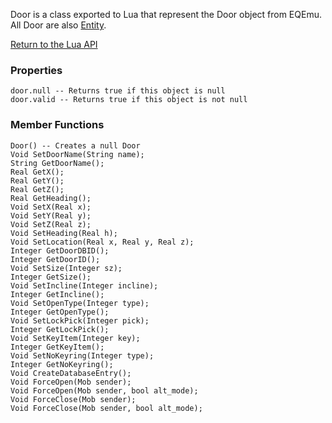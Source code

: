 Door is a class exported to Lua that represent the Door object from EQEmu. All Door are also [Entity](Lua-Entity).

[Return to the Lua API](Lua-API)

### Properties
```
door.null -- Returns true if this object is null
door.valid -- Returns true if this object is not null
```

### Member Functions
```
Door() -- Creates a null Door
Void SetDoorName(String name);
String GetDoorName();
Real GetX();
Real GetY();
Real GetZ();
Real GetHeading();
Void SetX(Real x);
Void SetY(Real y);
Void SetZ(Real z);
Void SetHeading(Real h);
Void SetLocation(Real x, Real y, Real z);
Integer GetDoorDBID();
Integer GetDoorID();
Void SetSize(Integer sz);
Integer GetSize();
Void SetIncline(Integer incline);
Integer GetIncline();
Void SetOpenType(Integer type);
Integer GetOpenType();
Void SetLockPick(Integer pick);
Integer GetLockPick();
Void SetKeyItem(Integer key);
Integer GetKeyItem();
Void SetNoKeyring(Integer type);
Integer GetNoKeyring();
Void CreateDatabaseEntry();
Void ForceOpen(Mob sender);
Void ForceOpen(Mob sender, bool alt_mode);
Void ForceClose(Mob sender);
Void ForceClose(Mob sender, bool alt_mode);
```